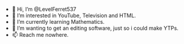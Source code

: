 - 👋 Hi, I’m @LevelFerret537
- 👀 I’m interested in YouTube, Television and HTML.
- 🌱 I’m currently learning Mathematics.
- 💞️ I’m wanting to get an editing software, just so i could make YTPs.
- 📫 Reach me nowhere.
